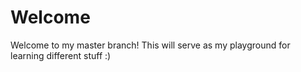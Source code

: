 # Welcome
Welcome to my master branch!
This will serve as my playground for learning different stuff :)
